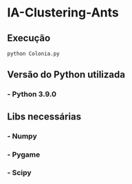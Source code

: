# IA-Clustering-Ants

## Execução

```
python Colonia.py
```

## Versão do Python utilizada

### - Python 3.9.0

## Libs necessárias

### - Numpy
### - Pygame
### - Scipy
